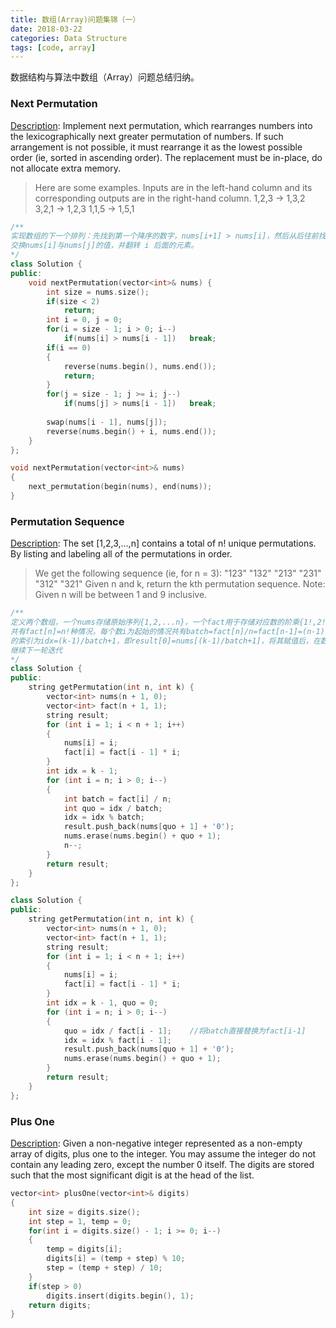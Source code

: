 ```yaml
---
title: 数组(Array)问题集锦（一）
date: 2018-03-22
categories: Data Structure
tags: [code, array]
---
```

数据结构与算法中数组（Array）问题总结归纳。
<!--more-->

### Next Permutation
[Description](https://leetcode.com/problems/next-permutation/description/): Implement next permutation, which rearranges numbers into the lexicographically next greater permutation of numbers. If such arrangement is not possible, it must rearrange it as the lowest possible order (ie, sorted in ascending order). The replacement must be in-place, do not allocate extra memory.
> Here are some examples. Inputs are in the left-hand column and its corresponding outputs are in the right-hand column.
1,2,3 → 1,3,2
3,2,1 → 1,2,3
1,1,5 → 1,5,1

```cpp
/**
实现数组的下一个排列：先找到第一个降序的数字，nums[i+1] > nums[i]，然后从后往前找到第一个大于nums[i]的数，记为nums[j]，
交换nums[i]与nums[j]的值，并翻转 i 后面的元素。
*/
class Solution {
public:
    void nextPermutation(vector<int>& nums) {
        int size = nums.size();
        if(size < 2)
            return;
        int i = 0, j = 0;
        for(i = size - 1; i > 0; i--)
            if(nums[i] > nums[i - 1])   break;
        if(i == 0)
        {
            reverse(nums.begin(), nums.end());
            return;
        }
        for(j = size - 1; j >= i; j--)
            if(nums[j] > nums[i - 1])   break;
        
        swap(nums[i - 1], nums[j]);
        reverse(nums.begin() + i, nums.end());       
    }
};

void nextPermutation(vector<int>& nums) 
{
    next_permutation(begin(nums), end(nums));
}
```

### Permutation Sequence
[Description](https://leetcode.com/problems/permutation-sequence/description/): The set [1,2,3,…,n] contains a total of n! unique permutations. By listing and labeling all of the permutations in order.
> We get the following sequence (ie, for n = 3):
"123"
"132"
"213"
"231"
"312"
"321"
Given n and k, return the kth permutation sequence.
Note: Given n will be between 1 and 9 inclusive.

```cpp
/**
定义两个数组，一个nums存储原始序列{1,2,...n}，一个fact用于存储对应数的阶乘{1!,2!,...n!}，对于n个数组组成的排列，
共有fact[n]=n!种情况，每个数i为起始的情况共有batch=fact[n]/n=fact[n-1]=(n-1)!，利用(k-1)/batch可求得第一个元素
的索引为idx=(k-1)/batch+1，即result[0]=nums[(k-1)/batch+1]，将其赋值后，在数组nums中移除对应元素，然后更新相关值，
继续下一轮迭代
*/
class Solution {
public:
    string getPermutation(int n, int k) {
        vector<int> nums(n + 1, 0);
        vector<int> fact(n + 1, 1);
        string result;
        for (int i = 1; i < n + 1; i++)
        {
            nums[i] = i;
            fact[i] = fact[i - 1] * i;
        }
        int idx = k - 1;
        for (int i = n; i > 0; i--)
        {
            int batch = fact[i] / n;
            int quo = idx / batch;
            idx = idx % batch;
            result.push_back(nums[quo + 1] + '0');
            nums.erase(nums.begin() + quo + 1);
            n--;
        }
        return result;
    }
};

class Solution {
public:
    string getPermutation(int n, int k) {
        vector<int> nums(n + 1, 0);
        vector<int> fact(n + 1, 1);
        string result;
        for (int i = 1; i < n + 1; i++)
        {
            nums[i] = i;
            fact[i] = fact[i - 1] * i;
        }
        int idx = k - 1, quo = 0;
        for (int i = n; i > 0; i--)
        {
            quo = idx / fact[i - 1];    //将batch直接替换为fact[i-1]
            idx = idx % fact[i - 1];
            result.push_back(nums[quo + 1] + '0');
            nums.erase(nums.begin() + quo + 1);
        }
        return result;
    }
};

```

### Plus One
[Description](https://leetcode.com/problems/plus-one/description/): Given a non-negative integer represented as a non-empty array of digits, plus one to the integer. You may assume the integer do not contain any leading zero, except the number 0 itself. The digits are stored such that the most significant digit is at the head of the list.
```cpp
vector<int> plusOne(vector<int>& digits) 
{
    int size = digits.size();
    int step = 1, temp = 0;
    for(int i = digits.size() - 1; i >= 0; i--)
    {
        temp = digits[i];
        digits[i] = (temp + step) % 10;
        step = (temp + step) / 10;
    }
    if(step > 0)
        digits.insert(digits.begin(), 1);
    return digits;
}
```





